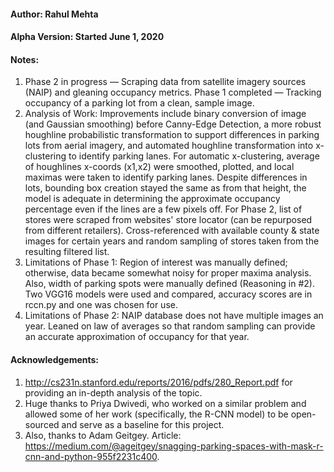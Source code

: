 #### Author: Rahul Mehta
#### Alpha Version: Started June 1, 2020
#### Notes:
1. Phase 2 in progress — Scraping data from satellite imagery sources (NAIP) and gleaning occupancy metrics. Phase 1 completed — Tracking occupancy of a parking lot from a clean, sample image.
2. Analysis of Work: Improvements include binary conversion of image (and Gaussian smoothing) before Canny-Edge Detection, a more robust houghline probabilistic transformation to support differences in parking lots from aerial imagery, and automated houghline transformation into x-clustering to identify parking lanes. For automatic x-clustering, average of houghlines x-coords (x1,x2) were  smoothed, plotted, and local maximas were taken to identify parking lanes. Despite differences in lots, bounding box creation stayed the same as from that height, the model is adequate in determining the approximate occupancy percentage even if the lines are a few pixels off. For Phase 2, list of stores were scraped from websites' store locator (can be repurposed from different retailers). Cross-referenced with available county & state images for certain years and random sampling of stores taken from the resulting filtered list. 
3. Limitations of Phase 1: Region of interest was manually defined; otherwise, data became somewhat noisy for proper maxima analysis. Also, width of parking spots were manually defined (Reasoning in #2). Two VGG16 models were used and compared, accuracy scores are in rccn.py and one was chosen for use.
4. Limitations of Phase 2: NAIP database does not have multiple images an year. Leaned on law of averages so that random sampling can provide an accurate approximation of occupancy for that year. 
#### Acknowledgements:
1. http://cs231n.stanford.edu/reports/2016/pdfs/280_Report.pdf for providing an in-depth analysis of the topic.
2. Huge thanks to Priya Dwivedi, who worked on a similar problem and allowed some of her work (specifically, the R-CNN model) to be open-sourced and serve as a baseline for this project. 
3.  Also, thanks to Adam Geitgey. Article: https://medium.com/@ageitgey/snagging-parking-spaces-with-mask-r-cnn-and-python-955f2231c400.
